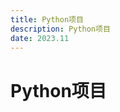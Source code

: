 ```yaml
---
title: Python项目
description: Python项目
date: 2023.11
---
```


<!--@include: ../help.md-->

# Python项目